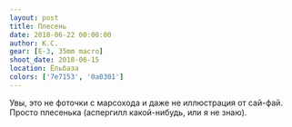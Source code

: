```yaml
---
layout: post
title: Плесень
date: 2018-06-22 00:00:00
author: К.С.
gear: [E-3, 35mm macro]
shoot_date: 2018-06-15
location: Ёльбаза
colors: ['7e7153', '0a0301']
---
```

Увы, это не фоточки с марсохода и даже не иллюстрация от сай-фай. Просто плесенька (аспергилл какой-нибудь, или я не знаю).
